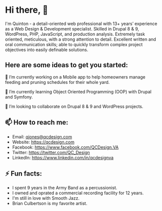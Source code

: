 # Hi there, 👋

<!--
**qjones3/qjones3** is a ✨ _special_ ✨ repository because its `README.md` (this file) appears on your GitHub profile.
-->

I'm Quinton - a detail-oriented web professional with 13+ years’ experience as a Web Design & Development specialist. Skilled in Drupal 8 & 9, WordPress, PHP, JavaScript, and production analysis. Extremely task oriented, meticulous, with a strong attention to detail. Excellent written and oral communication skills; able to quickly transform complex project objectives into easily definable solutions.

## Here are some ideas to get you started:
🔭 I’m currently working on a Mobile app to help homeowners manage feeding and pruning schedules for their whole yard.

🌱 I’m currently learning Object Oriented Programming (OOP) with Drupal and Symfony.

👯 I’m looking to collaborate on Drupal 8 & 9 and WordPress projects.

<!--
- 🤔 I’m looking for help with ...
- 💬 Ask me about ... -->
## 📫 How to reach me:
 - Email: qjones@qcdesign.com
 - Website: https://qcdesign.com
 - Facebook: https://www.facebook.com/QCDesign.VA
 - Twitter: https://twitter.com/QC_Design
 - LinkedIn: https://www.linkedin.com/in/qcdesignva
 
## ⚡ Fun facts:
 - I spent 9 years in the Army Band as a percussionist.
 - I owned and oprated a commercial recording facility for 12 years.
 - I'm still in love with Smooth Jazz.
 - Brian Culbertson is my favorite artist.
